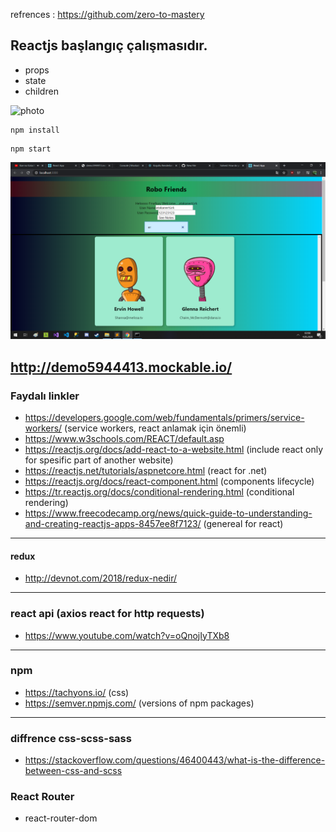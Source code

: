 refrences : https://github.com/zero-to-mastery
## Reactjs başlangıç çalışmasıdır. 
* props
* state
* children

![photo](https://robohash.org/3?200x200)

```
npm install
```
```
npm start
```

![photo](https://github.com/atakanertrk/reactjs-basic-template/blob/master/Ads%C4%B1z.png)

## http://demo5944413.mockable.io/

### Faydalı linkler
* https://developers.google.com/web/fundamentals/primers/service-workers/ (service workers, react anlamak için önemli)
* https://www.w3schools.com/REACT/default.asp
* https://reactjs.org/docs/add-react-to-a-website.html (include react only for spesific part of another website)
* https://reactjs.net/tutorials/aspnetcore.html (react for .net)
* https://reactjs.org/docs/react-component.html (components lifecycle)
* https://tr.reactjs.org/docs/conditional-rendering.html (conditional rendering)
* https://www.freecodecamp.org/news/quick-guide-to-understanding-and-creating-reactjs-apps-8457ee8f7123/ (genereal for react)
***
#### redux
* http://devnot.com/2018/redux-nedir/
***
### react api (axios react for http requests)
* https://www.youtube.com/watch?v=oQnojIyTXb8
***
### npm
* https://tachyons.io/ (css)
* https://semver.npmjs.com/  (versions of npm packages)
***
### diffrence css-scss-sass
* https://stackoverflow.com/questions/46400443/what-is-the-difference-between-css-and-scss
### React Router
* react-router-dom


